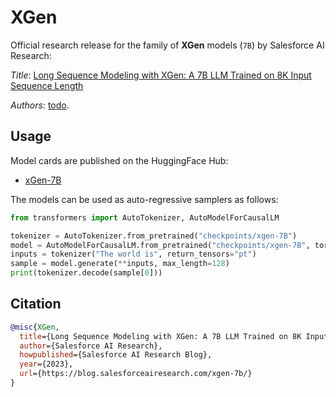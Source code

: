 # XGen

Official research release for the family of **XGen** models (`7B`) by Salesforce AI Research:

*Title*: [Long Sequence Modeling with XGen: A 7B LLM Trained on 8K Input Sequence Length](https://blog.salesforceairesearch.com/xgen/)

*Authors*: [todo](https://todo/).

## Usage

Model cards are published on the HuggingFace Hub:

* [xGen-7B](https://huggingface.co/Salesforce/xgen-7B)

The models can be used as auto-regressive samplers as follows:

```python
from transformers import AutoTokenizer, AutoModelForCausalLM

tokenizer = AutoTokenizer.from_pretrained("checkpoints/xgen-7B")
model = AutoModelForCausalLM.from_pretrained("checkpoints/xgen-7B", torch_dtype=torch.bfloat16, revision="sharded")
inputs = tokenizer("The world is", return_tensors="pt")
sample = model.generate(**inputs, max_length=128)
print(tokenizer.decode(sample[0]))
```

## Citation

```bibtex
@misc{XGen,
  title={Long Sequence Modeling with XGen: A 7B LLM Trained on 8K Input Sequence Length},
  author={Salesforce AI Research},
  howpublished={Salesforce AI Research Blog},
  year={2023},
  url={https://blog.salesforceairesearch.com/xgen-7b/}
}
```
